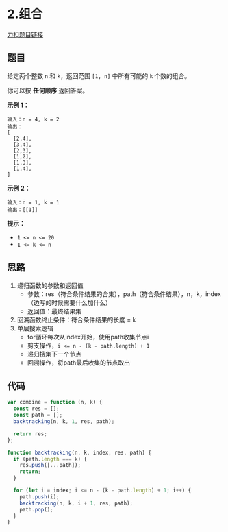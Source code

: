 # 2.组合

[力扣题目链接](https://leetcode.cn/problems/combinations/)

## 题目

给定两个整数 `n` 和 `k`，返回范围 `[1, n]` 中所有可能的 `k` 个数的组合。

你可以按 **任何顺序** 返回答案。

 

**示例 1：**

```
输入：n = 4, k = 2
输出：
[
  [2,4],
  [3,4],
  [2,3],
  [1,2],
  [1,3],
  [1,4],
]
```

**示例 2：**

```
输入：n = 1, k = 1
输出：[[1]]
```

 

**提示：**

- `1 <= n <= 20`
- `1 <= k <= n`

## 思路

1. 递归函数的参数和返回值
   - 参数：res（符合条件结果的合集），path（符合条件结果），n，k，index（边写的时候需要什么加什么）
   - 返回值：最终结果集
2. 回溯函数终止条件：符合条件结果的长度 = k
3. 单层搜索逻辑
   - for循环每次从index开始，使用path收集节点i
   - 剪支操作，`i <= n - (k - path.length) + 1`
   - 递归搜集下一个节点
   - 回溯操作，将path最后收集的节点取出

## 代码

~~~js
var combine = function (n, k) {
  const res = [];
  const path = [];
  backtracking(n, k, 1, res, path);

  return res;
};

function backtracking(n, k, index, res, path) {
  if (path.length === k) {
    res.push([...path]);
    return;
  }

  for (let i = index; i <= n - (k - path.length) + 1; i++) {
    path.push(i);
    backtracking(n, k, i + 1, res, path);
    path.pop();
  }
}
~~~